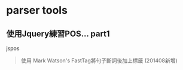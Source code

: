 parser tools
======

使用Jquery練習POS...
part1
------
 jspos
 > 使用 Mark Watson's FastTag將句子斷詞後加上標籤 (201408新增)
